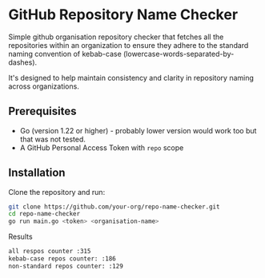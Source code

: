 # GitHub Repository Name Checker

Simple github organisation repository checker that fetches all the repositories within an organization to ensure they adhere to the standard naming convention of kebab-case (lowercase-words-separated-by-dashes). 

It's designed to help maintain consistency and clarity in repository naming across organizations.

## Prerequisites

- Go (version 1.22 or higher) - probably lower version would work too but that was not tested.
- A GitHub Personal Access Token with `repo` scope

## Installation

Clone the repository and run:

```bash
git clone https://github.com/your-org/repo-name-checker.git
cd repo-name-checker
go run main.go <token> <organisation-name>
```

Results
```bash
all respos counter :315
kebab-case repos counter: :186
non-standard repos counter: :129
```
